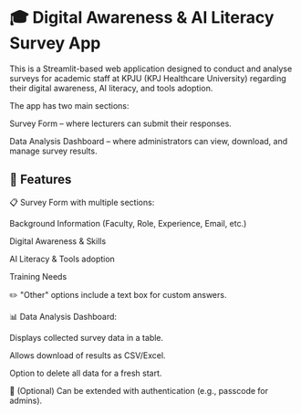 # 🎓 Digital Awareness & AI Literacy Survey App

This is a Streamlit-based web application designed to conduct and analyse surveys for academic staff at KPJU (KPJ Healthcare University) regarding their digital awareness, AI literacy, and tools adoption.

The app has two main sections:

Survey Form – where lecturers can submit their responses.

Data Analysis Dashboard – where administrators can view, download, and manage survey results.

## 🚀 Features

📋 Survey Form with multiple sections:

Background Information (Faculty, Role, Experience, Email, etc.)

Digital Awareness & Skills

AI Literacy & Tools adoption

Training Needs

✏️ "Other" options include a text box for custom answers.

📊 Data Analysis Dashboard:

Displays collected survey data in a table.

Allows download of results as CSV/Excel.

Option to delete all data for a fresh start.

🔐 (Optional) Can be extended with authentication (e.g., passcode for admins).
